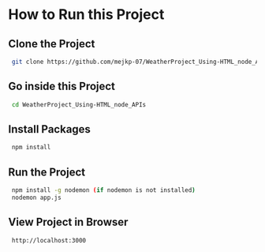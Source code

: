 
# How to Run this Project




## Clone the Project

```bash
 git clone https://github.com/mejkp-07/WeatherProject_Using-HTML_node_APIs.git
```
## Go inside this Project

```bash
 cd WeatherProject_Using-HTML_node_APIs
 ```
 ## Install Packages

```bash
 npm install
 ```
 ## Run the Project

```bash
 npm install -g nodemon (if nodemon is not installed)
 nodemon app.js
 ```
 ## View Project in Browser
```bash
 http://localhost:3000
 ```

